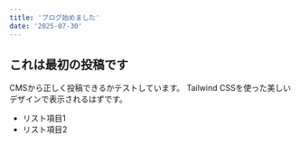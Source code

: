 ```yaml
---
title: 'ブログ始めました'
date: '2025-07-30'
---
```


## これは最初の投稿です

CMSから正しく投稿できるかテストしています。
Tailwind CSSを使った美しいデザインで表示されるはずです。

- リスト項目1
- リスト項目2